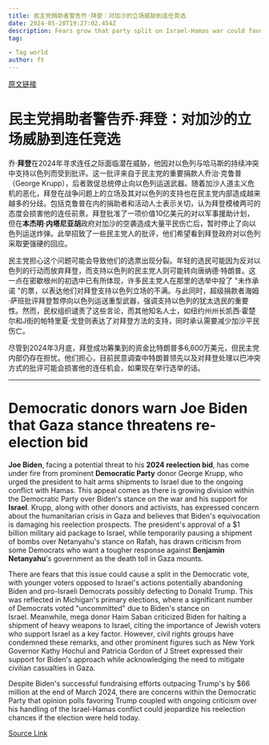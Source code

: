 ```yaml
---
title: 民主党捐助者警告乔·拜登：对加沙的立场威胁到连任竞选
date: 2024-05-20T19:27:02.454Z
description: Fears grow that party split on Israel-Hamas war could favour Trump in November vote
tag: 

- Tag world
author: ft
---
```


[原文链接](https://ft.com/content/88753ace-fa5a-4ed3-ba56-61b370688265)

# 民主党捐助者警告乔·拜登：对加沙的立场威胁到连任竞选 

乔·**拜登**在2024年寻求连任之际面临潜在威胁，他因对以色列与哈马斯的持续冲突中支持以色列而受到批评。这一批评来自于民主党的重要捐款人乔治·克鲁普（George Krupp），后者敦促总统停止向以色列运送武器。随着加沙人道主义危机的恶化，拜登在战争问题上的立场及其对以色列的支持也在民主党内部造成越来越多的分歧。包括克鲁普在内的捐助者和活动人士表示关切，认为拜登模棱两可的态度会损害他的连任前景。拜登批准了一项价值10亿美元的对以军事援助计划，但在**本杰明·内塔尼亚胡**政府对加沙的空袭造成大量平民伤亡后，暂时停止了向以色列运送炸弹。此举招致了一些民主党人的批评，他们希望看到拜登政府对以色列采取更强硬的回应。 

民主党担心这个问题可能会导致他们的选票出现分裂。年轻的选民可能因为反对以色列的行动而放弃拜登，而支持以色列的民主党人则可能转向唐纳德·特朗普。这一点在密歇根州的初选中已有所体现，许多民主党人在那里的选举中投了 "未作承诺 "的票，以表达他们对拜登支持以色列立场的不满。与此同时，超级捐款者海姆·萨班批评拜登暂停向以色列运送重型武器，强调支持以色列的犹太选民的重要性。然而，民权组织谴责了这些言论，而其他知名人士，如纽约州州长凯西·霍楚尔和J街的帕特里夏·戈登则表达了对拜登方法的支持，同时承认需要减少加沙平民伤亡。 

尽管到2024年3月底，拜登成功筹集到的资金比特朗普多6,600万美元，但民主党内部仍存在担忧。他们担心，目前民意调查中特朗普领先以及对拜登处理以巴冲突方式的批评可能会损害他的连任机会，如果现在举行选举的话。

---

# Democratic donors warn Joe Biden that Gaza stance threatens re-election bid 

**Joe Biden**, facing a potential threat to his **2024 reelection bid**, has come under fire from prominent **Democratic Party** donor George Krupp, who urged the president to halt arms shipments to Israel due to the ongoing conflict with Hamas. This appeal comes as there is growing division within the Democratic Party over Biden's stance on the war and his support for **Israel**. Krupp, along with other donors and activists, has expressed concern about the humanitarian crisis in Gaza and believes that Biden's equivocation is damaging his reelection prospects. The president's approval of a $1 billion military aid package to Israel, while temporarily pausing a shipment of bombs over Netanyahu's stance on Rafah, has drawn criticism from some Democrats who want a tougher response against **Benjamin Netanyahu**'s government as the death toll in Gaza mounts. 

There are fears that this issue could cause a split in the Democratic vote, with younger voters opposed to Israel's actions potentially abandoning Biden and pro-Israeli Democrats possibly defecting to Donald Trump. This was reflected in Michigan's primary elections, where a significant number of Democrats voted "uncommitted" due to Biden's stance on Israel. Meanwhile, mega donor Haim Saban criticized Biden for halting a shipment of heavy weapons to Israel, citing the importance of Jewish voters who support Israel as a key factor. However, civil rights groups have condemned these remarks, and other prominent figures such as New York Governor Kathy Hochul and Patricia Gordon of J Street expressed their support for Biden's approach while acknowledging the need to mitigate civilian casualties in Gaza. 

Despite Biden's successful fundraising efforts outpacing Trump's by $66 million at the end of March 2024, there are concerns within the Democratic Party that opinion polls favoring Trump coupled with ongoing criticism over his handling of the Israel-Hamas conflict could jeopardize his reelection chances if the election were held today.

[Source Link](https://ft.com/content/88753ace-fa5a-4ed3-ba56-61b370688265)

